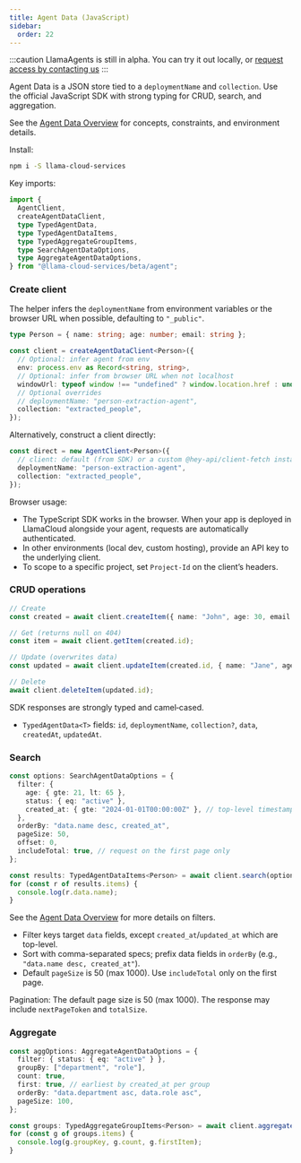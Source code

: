 ```yaml
---
title: Agent Data (JavaScript)
sidebar:
  order: 22
---
```


:::caution
LlamaAgents is still in alpha. You can try it out locally, or [request access by contacting us](https://landing.llamaindex.ai/llamaagents?utm_source=docs)
:::

Agent Data is a JSON store tied to a `deploymentName` and `collection`. Use the official JavaScript SDK with strong typing for CRUD, search, and aggregation.

See the [Agent Data Overview](/python/cloud/llamaagents/agent-data-overview) for concepts, constraints, and environment details.

Install:
```bash
npm i -S llama-cloud-services
```

Key imports:
```ts
import {
  AgentClient,
  createAgentDataClient,
  type TypedAgentData,
  type TypedAgentDataItems,
  type TypedAggregateGroupItems,
  type SearchAgentDataOptions,
  type AggregateAgentDataOptions,
} from "@llama-cloud-services/beta/agent";
```

### Create client

The helper infers the `deploymentName` from environment variables or the browser URL when possible, defaulting to `"_public"`.

```ts
type Person = { name: string; age: number; email: string };

const client = createAgentDataClient<Person>({
  // Optional: infer agent from env
  env: process.env as Record<string, string>,
  // Optional: infer from browser URL when not localhost
  windowUrl: typeof window !== "undefined" ? window.location.href : undefined,
  // Optional overrides
  // deploymentName: "person-extraction-agent",
  collection: "extracted_people",
});
```

Alternatively, construct a client directly:
```ts
const direct = new AgentClient<Person>({
  // client: default (from SDK) or a custom @hey-api/client-fetch instance
  deploymentName: "person-extraction-agent",
  collection: "extracted_people",
});
```

Browser usage:
- The TypeScript SDK works in the browser. When your app is deployed in LlamaCloud alongside your agent, requests are automatically authenticated.
- In other environments (local dev, custom hosting), provide an API key to the underlying client.
- To scope to a specific project, set `Project-Id` on the client’s headers.

### CRUD operations

```ts
// Create
const created = await client.createItem({ name: "John", age: 30, email: "john@example.com" });

// Get (returns null on 404)
const item = await client.getItem(created.id);

// Update (overwrites data)
const updated = await client.updateItem(created.id, { name: "Jane", age: 31, email: "jane@example.com" });

// Delete
await client.deleteItem(updated.id);
```

SDK responses are strongly typed and camel‑cased.
- `TypedAgentData<T>` fields: `id`, `deploymentName`, `collection?`, `data`, `createdAt`, `updatedAt`.

### Search

```ts
const options: SearchAgentDataOptions = {
  filter: {
    age: { gte: 21, lt: 65 },
    status: { eq: "active" },
    created_at: { gte: "2024-01-01T00:00:00Z" }, // top-level timestamp
  },
  orderBy: "data.name desc, created_at",
  pageSize: 50,
  offset: 0,
  includeTotal: true, // request on the first page only
};

const results: TypedAgentDataItems<Person> = await client.search(options);
for (const r of results.items) {
  console.log(r.data.name);
}
```

See the [Agent Data Overview](/python/cloud/llamaagents/agent-data-overview#filter-dsl) for more details on filters.

- Filter keys target `data` fields, except `created_at`/`updated_at` which are top-level.
- Sort with comma-separated specs; prefix data fields in `orderBy` (e.g., `"data.name desc, created_at"`).
- Default `pageSize` is 50 (max 1000). Use `includeTotal` only on the first page.

Pagination: The default page size is 50 (max 1000). The response may include `nextPageToken` and `totalSize`.

### Aggregate

```ts
const aggOptions: AggregateAgentDataOptions = {
  filter: { status: { eq: "active" } },
  groupBy: ["department", "role"],
  count: true,
  first: true, // earliest by created_at per group
  orderBy: "data.department asc, data.role asc",
  pageSize: 100,
};

const groups: TypedAggregateGroupItems<Person> = await client.aggregate(aggOptions);
for (const g of groups.items) {
  console.log(g.groupKey, g.count, g.firstItem);
}
```